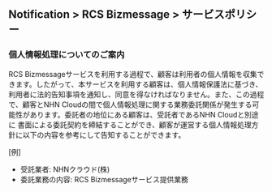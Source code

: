 ## Notification > RCS Bizmessage > サービスポリシー

### 個人情報処理についてのご案内
RCS Bizmessageサービスを利用する過程で、顧客は利用者の個人情報を収集できます。したがって、本サービスを利用する顧客は、個人情報保護法に基づき、利用者に法的告知事項を通知し、同意を得なければなりません。また、この過程で、顧客とNHN Cloudの間で個人情報処理に関する業務委託関係が発生する可能性があります。委託者の地位にある顧客は、受託者であるNHN Cloudと別途に 
書面による委託契約を締結することができ、顧客が運営する個人情報処理方針に以下の内容を参考にして告知することができます。

[例]
- 受託業者: NHNクラウド(株)
- 委託業務の内容: RCS Bizmessageサービス提供業務
